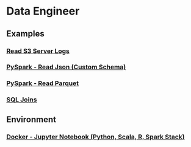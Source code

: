 # Data Engineer 

## Examples

### [Read S3 Server Logs](https://github.com/gvschroder/data-engineer/tree/main/examples/amazon_s3-server_access_log)

### [PySpark - Read Json (Custom Schema)](https://github.com/gvschroder/data-engineer/tree/main/examples/pyspark-read_json_custom_schema)

### [PySpark - Read Parquet](https://github.com/gvschroder/data-engineer/blob/main/examples/pyspark-read_s3)

### [SQL Joins](https://github.com/gvschroder/data-engineer/tree/main/examples/sql/joins)

## Environment

### [Docker - Jupyter Notebook (Python, Scala, R, Spark Stack)](https://raw.githubusercontent.com/gvschroder/data-engineer/main/docker-compose.yml)